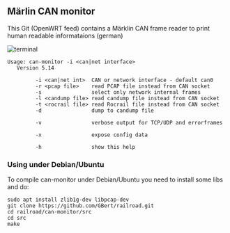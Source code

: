 ## Märlin CAN monitor

This Git (OpenWRT feed) contains a Märklin CAN frame reader to print human readable informataions (german)

![terminal](https://github.com/GBert/railroad/raw/master/can-monitor/docs/can-monitor_5.13_s.png)

```
Usage: can-monitor -i <can|net interface>
   Version 5.14

         -i <can|net int>  CAN or network interface - default can0
         -r <pcap file>    read PCAP file instead from CAN socket
         -s                select only network internal frames
         -l <candump file> read candump file instead from CAN socket
         -t <rocrail file> read Rocrail file instead from CAN socket
         -d                dump to candump file

         -v                verbose output for TCP/UDP and errorframes

         -x                expose config data

         -h                show this help
```

### Using under Debian/Ubuntu

To compile can-monitor under Debian/Ubuntu you need to install some libs and do:
```
sudo apt install zlib1g-dev libpcap-dev
git clone https://github.com/GBert/railroad.git
cd railroad/can-monitor/src
cd src
make
```

